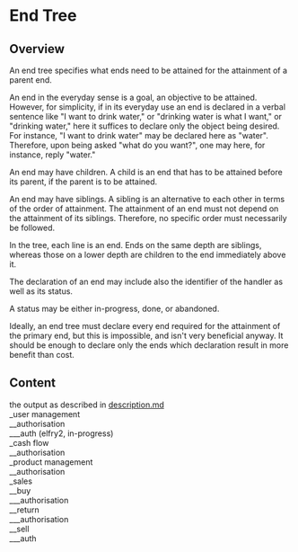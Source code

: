 # End Tree
## Overview
An end tree specifies what ends need to be attained for the attainment of a parent end.

An end in the everyday sense is a goal, an objective to be attained. However, for simplicity, if in its everyday use an end is declared in a verbal sentence like "I want to drink water," or "drinking water is what I want," or "drinking water," here it suffices to declare only the object being desired. For instance, "I want to drink water" may be declared here as "water". Therefore, upon being asked "what do you want?", one may here, for instance, reply "water."

An end may have children. A child is an end that has to be attained before its parent, if the parent is to be attained.

An end may have siblings. A sibling is an alternative to each other in terms of the order of attainment. The attainment of an end must not depend on the attainment of its siblings. Therefore, no specific order must necessarily be followed.

In the tree, each line is an end. Ends on the same depth are siblings, whereas those on a lower depth are children to the end immediately above it.

The declaration of an end may include also the identifier of the handler as well as its status.

A status may be either in-progress, done, or abandoned.

Ideally, an end tree must declare every end required for the attainment of the primary end, but this is impossible, and isn't very beneficial anyway. It should be enough to declare only the ends which declaration result in more benefit than cost.

## Content
the output as described in [description.md](description.md)\
_user management\
__authorisation\
___auth (elfry2, in-progress)\
_cash flow\
__authorisation\
_product management\
__authorisation\
_sales\
__buy\
___authorisation\
__return\
___authorisation\
__sell\
___auth
